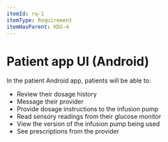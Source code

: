 ```yaml
---
itemId: rq-1
itemType: Requirement
itemHasParent: KDG-4
---
```


# Patient app UI (Android)

In the patient Android app, patients will be able to:

* Review their dosage history
* Message their provider
* Provide dosage instructions to the infusion pump
* Read sensory readings from their glucose monitor
* View the version of the infusion pump being used
* See prescriptions from the provider
